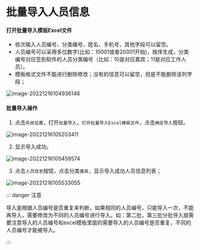 # 批量导入人员信息

#### 打开批量导入模板Excel文件

* 依次输入人员编号、分类编号、姓名、手机号，其他字段可以留空。
* 人员编号可以采用多位数字(比如：10001或者20001开始)，按序生成，分类编号对应签到软件的人员分类编号（比如：10是对应嘉宾；11是对应工作人员）。
* 模板格式文件不能进行删除修改；没有的信息可以留空，但是不能删除该列字段；

![image-20221216104936146](https://vuepressdocs.oss-cn-hangzhou.aliyuncs.com/docsimages/202212161049193.png)

#### 批量导入操作

1. 点击`系统设置`，打开`批量导入`，`打开批量导入Excel模板文件`，点击`确定导入`按钮。

![image-20221216105203411](https://vuepressdocs.oss-cn-hangzhou.aliyuncs.com/docsimages/202212161052457.png)

2. 显示导入成功。

![image-20221216105459574](https://vuepressdocs.oss-cn-hangzhou.aliyuncs.com/docsimages/202212161054625.png)

3. 点击`人员信息`按钮，点击分类`嘉宾`，显示导入成功人员信息列表；

![image-20221216105533055](https://vuepressdocs.oss-cn-hangzhou.aliyuncs.com/docsimages/202212161055105.png)

::: danger 注意

导入是根据人员编号是否重复来判断，如果相同的人员编号，只能导入一次，不能再导入，需要修改为不同的人员编号进行导入。如：第二批，第三批分批导入就需要注意导入的人员编号和excel模板里面的需要导入的人员编号是否重复，不同的人员编号才能被导入。

:::
